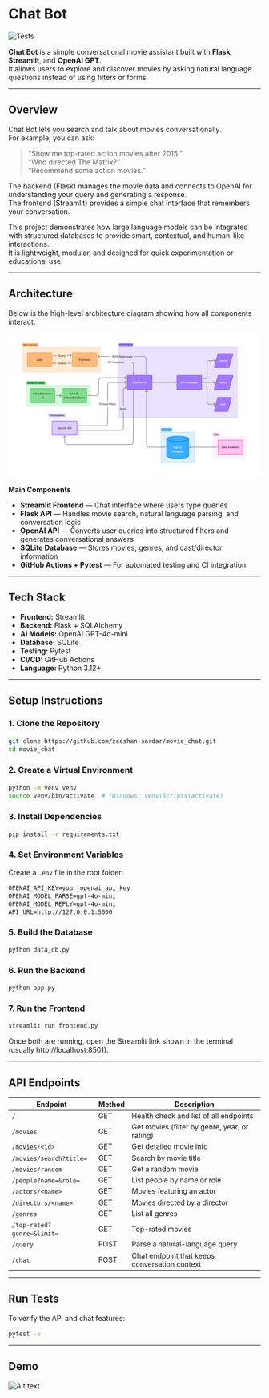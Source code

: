 # Chat Bot

![Tests](https://github.com/zeeshan-sardar/movie_chat/actions/workflows/tests.yml/badge.svg)

**Chat Bot** is a simple conversational movie assistant built with **Flask**, **Streamlit**, and **OpenAI GPT**.  
It allows users to explore and discover movies by asking natural language questions instead of using filters or forms.

---

## Overview

Chat Bot lets you search and talk about movies conversationally.  
For example, you can ask:

> “Show me top-rated action movies after 2015.”  
> “Who directed The Matrix?”  
> “Recommend some action movies.”

The backend (Flask) manages the movie data and connects to OpenAI for understanding your query and generating a response.  
The frontend (Streamlit) provides a simple chat interface that remembers your conversation.  

This project demonstrates how large language models can be integrated with structured databases to provide smart, contextual, and human-like interactions.  
It is lightweight, modular, and designed for quick experimentation or educational use.

---

## Architecture

Below is the high-level architecture diagram showing how all components interact.


![Architecture Diagram](./media/arhchitecture.png)

**Main Components**
- **Streamlit Frontend** — Chat interface where users type queries  
- **Flask API** — Handles movie search, natural language parsing, and conversation logic  
- **OpenAI API** — Converts user queries into structured filters and generates conversational answers  
- **SQLite Database** — Stores movies, genres, and cast/director information  
- **GitHub Actions + Pytest** — For automated testing and CI integration

---
## Tech Stack

- **Frontend:** Streamlit  
- **Backend:** Flask + SQLAlchemy  
- **AI Models:** OpenAI GPT-4o-mini  
- **Database:** SQLite  
- **Testing:** Pytest  
- **CI/CD:** GitHub Actions  
- **Language:** Python 3.12+


---
## Setup Instructions
### 1. Clone the Repository
```bash
git clone https://github.com/zeeshan-sardar/movie_chat.git
cd movie_chat
```

### 2. Create a Virtual Environment
```bash
python -m venv venv
source venv/bin/activate  # (Windows: venv\Scripts\activate)
```

### 3. Install Dependencies
```bash
pip install -r requirements.txt
```

### 4. Set Environment Variables  
Create a `.env` file in the root folder:
```
OPENAI_API_KEY=your_openai_api_key
OPENAI_MODEL_PARSE=gpt-4o-mini
OPENAI_MODEL_REPLY=gpt-4o-mini
API_URL=http://127.0.0.1:5000
```

### 5. Build the Database
```bash
python data_db.py
```

### 6. Run the Backend
```bash
python app.py
```

### 7. Run the Frontend
```bash
streamlit run frontend.py
```

Once both are running, open the Streamlit link shown in the terminal (usually http://localhost:8501).

---
## API Endpoints

| Endpoint | Method | Description |
|-----------|---------|-------------|
| `/` | GET | Health check and list of all endpoints |
| `/movies` | GET | Get movies (filter by genre, year, or rating) |
| `/movies/<id>` | GET | Get detailed movie info |
| `/movies/search?title=` | GET | Search by movie title |
| `/movies/random` | GET | Get a random movie |
| `/people?name=&role=` | GET | List people by name or role |
| `/actors/<name>` | GET | Movies featuring an actor |
| `/directors/<name>` | GET | Movies directed by a director |
| `/genres` | GET | List all genres |
| `/top-rated?genre=&limit=` | GET | Top-rated movies |
| `/query` | POST | Parse a natural-language query |
| `/chat` | POST | Chat endpoint that keeps conversation context |

---

## Run Tests

To verify the API and chat features:

```bash
pytest -v
```

---



## Demo
![Alt text](./media/demo.gif)